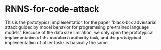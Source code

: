 # RNNS-for-code-attack
This is the prototypical implementation for the paper "black-box adversarial attack guided by model behavior for programming pre-trained language models" 
Because of the data size limitation, we only open the prototypical implementation of the codebert+authority task, and the prototypical implementation of other tasks is basically the same

